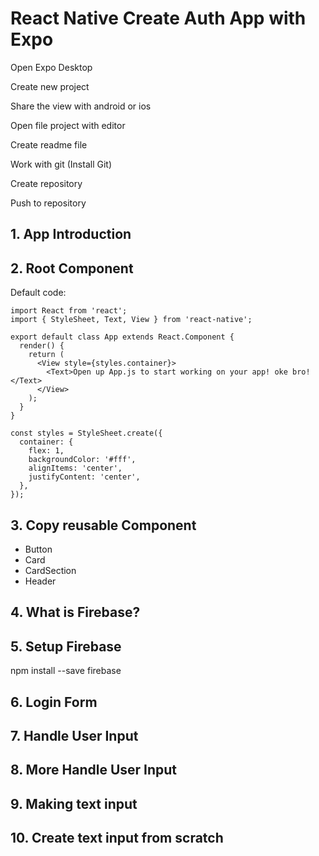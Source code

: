 # React Native Create Auth App with Expo

Open Expo Desktop

Create new project

Share the view with android or ios

Open file project with editor

Create readme file

Work with git (Install Git)

Create repository

Push to repository

## 1. App Introduction

## 2. Root Component

Default code:

    import React from 'react';
    import { StyleSheet, Text, View } from 'react-native';

    export default class App extends React.Component {
      render() {
        return (
          <View style={styles.container}>
            <Text>Open up App.js to start working on your app! oke bro!</Text>
          </View>
        );
      }
    }

    const styles = StyleSheet.create({
      container: {
        flex: 1,
        backgroundColor: '#fff',
        alignItems: 'center',
        justifyContent: 'center',
      },
    });

## 3. Copy reusable Component

* Button
* Card
* CardSection
* Header

## 4. What is Firebase?

## 5. Setup Firebase 

  npm install --save firebase

## 6. Login Form

## 7. Handle User Input

## 8. More Handle User Input

## 9. Making text input 

## 10. Create text input from scratch

